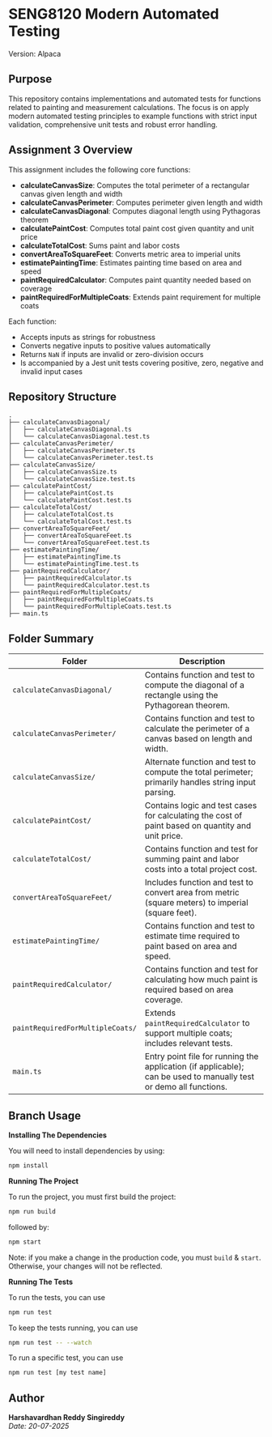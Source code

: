 # SENG8120 Modern Automated Testing 

Version: Alpaca

## Purpose

This repository contains implementations and automated tests for functions related to painting and measurement calculations. The focus is on apply modern automated testing principles to example functions with strict input validation, comprehensive unit tests and robust error handling.

## Assignment 3 Overview  

This assignment includes the following core functions:  
- **calculateCanvasSize**: Computes the total perimeter of a rectangular canvas given length and width
- **calculateCanvasPerimeter**: Computes perimeter given length and width  
- **calculateCanvasDiagonal**: Computes diagonal length using Pythagoras theorem  
- **calculatePaintCost**: Computes total paint cost given quantity and unit price  
- **calculateTotalCost**: Sums paint and labor costs  
- **convertAreaToSquareFeet**: Converts metric area to imperial units  
- **estimatePaintingTime**: Estimates painting time based on area and speed  
- **paintRequiredCalculator**: Computes paint quantity needed based on coverage  
- **paintRequiredForMultipleCoats**: Extends paint requirement for multiple coats

Each function:  
- Accepts inputs as strings for robustness  
- Converts negative inputs to positive values automatically  
- Returns `NaN` if inputs are invalid or zero-division occurs  
- Is accompanied by a Jest unit tests covering positive, zero, negative and invalid input cases

## Repository Structure

```plaintext
.
├── calculateCanvasDiagonal/
│   ├── calculateCanvasDiagonal.ts
│   └── calculateCanvasDiagonal.test.ts
├── calculateCanvasPerimeter/
│   ├── calculateCanvasPerimeter.ts
│   └── calculateCanvasPerimeter.test.ts
├── calculateCanvasSize/
│   ├── calculateCanvasSize.ts
│   └── calculateCanvasSize.test.ts
├── calculatePaintCost/
│   ├── calculatePaintCost.ts
│   └── calculatePaintCost.test.ts
├── calculateTotalCost/
│   ├── calculateTotalCost.ts
│   └── calculateTotalCost.test.ts
├── convertAreaToSquareFeet/
│   ├── convertAreaToSquareFeet.ts
│   └── convertAreaToSquareFeet.test.ts
├── estimatePaintingTime/
│   ├── estimatePaintingTime.ts
│   └── estimatePaintingTime.test.ts
├── paintRequiredCalculator/
│   ├── paintRequiredCalculator.ts
│   └── paintRequiredCalculator.test.ts
├── paintRequiredForMultipleCoats/
│   ├── paintRequiredForMultipleCoats.ts
│   └── paintRequiredForMultipleCoats.test.ts
├── main.ts
```

## Folder Summary

| Folder | Description |
|--------|-------------|
| `calculateCanvasDiagonal/` | Contains function and test to compute the diagonal of a rectangle using the Pythagorean theorem. |
| `calculateCanvasPerimeter/` | Contains function and test to calculate the perimeter of a canvas based on length and width. |
| `calculateCanvasSize/` | Alternate function and test to compute the total perimeter; primarily handles string input parsing. |
| `calculatePaintCost/` | Contains logic and test cases for calculating the cost of paint based on quantity and unit price. |
| `calculateTotalCost/` | Contains function and test for summing paint and labor costs into a total project cost. |
| `convertAreaToSquareFeet/` | Includes function and test to convert area from metric (square meters) to imperial (square feet). |
| `estimatePaintingTime/` | Contains function and test to estimate time required to paint based on area and speed. |
| `paintRequiredCalculator/` | Contains function and test for calculating how much paint is required based on area coverage. |
| `paintRequiredForMultipleCoats/` | Extends `paintRequiredCalculator` to support multiple coats; includes relevant tests. |
| `main.ts` | Entry point file for running the application (if applicable); can be used to manually test or demo all functions. |

## Branch Usage

**Installing The Dependencies**

You will need to install dependencies by using:

```bash
npm install
```

**Running The Project**

To run the project, you must first build the project:

```bash
npm run build
```

followed by:

```bash
npm start
```

Note:  if you make a change in the production code, you must `build` & `start`.
Otherwise, your changes will not be reflected.

**Running The Tests**

To run the tests, you can use

```bash
npm run test
```

To keep the tests running, you can use

```bash
npm run test -- --watch
```

To run a specific test, you can use

```bash
npm run test [my test name]
```

## Author

**Harshavardhan Reddy Singireddy**  
*Date: 20-07-2025*